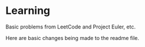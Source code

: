 # Learning
Basic problems from LeetCode and Project Euler, etc.

Here are basic changes being made to the readme file.
